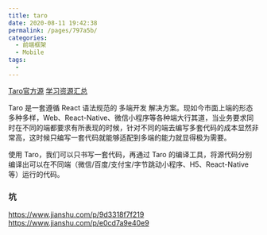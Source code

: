 ```yaml
---
title: taro
date: 2020-08-11 19:42:38
permalink: /pages/797a5b/
categories: 
  - 前端框架
  - Mobile
tags: 
  - 
---
```


[Taro官方源](https://github.com/NervJS/taro)
[学习资源汇总](https://github.com/NervJS/awesome-taro)

Taro 是一套遵循 React 语法规范的 多端开发 解决方案。现如今市面上端的形态多种多样，Web、React-Native、微信小程序等各种端大行其道，当业务要求同时在不同的端都要求有所表现的时候，针对不同的端去编写多套代码的成本显然非常高，这时候只编写一套代码就能够适配到多端的能力就显得极为需要。

使用 Taro，我们可以只书写一套代码，再通过 Taro 的编译工具，将源代码分别编译出可以在不同端（微信/百度/支付宝/字节跳动小程序、H5、React-Native 等）运行的代码。



### 坑
https://www.jianshu.com/p/9d3318f7f219
https://www.jianshu.com/p/e0cd7a9e40e9